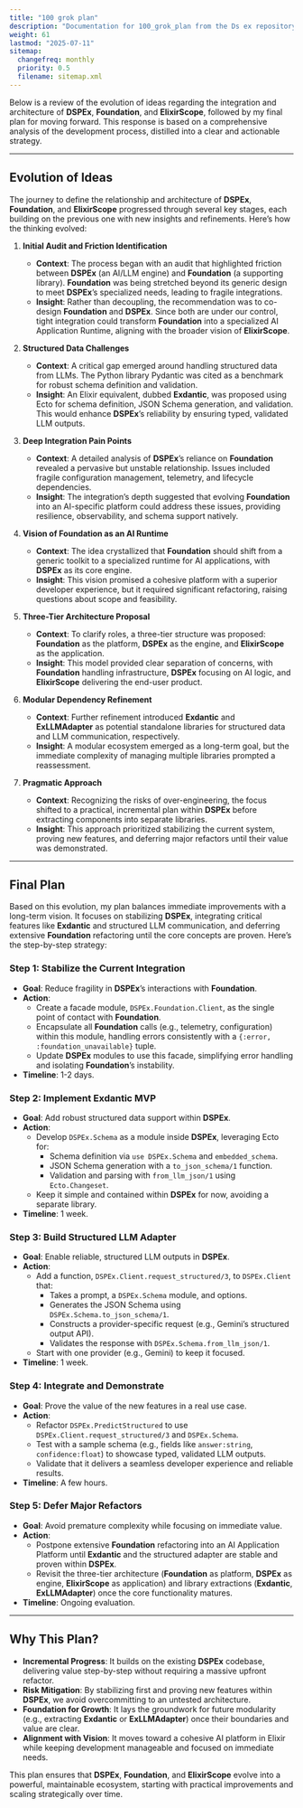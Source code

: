 ```yaml
---
title: "100 grok plan"
description: "Documentation for 100_grok_plan from the Ds ex repository."
weight: 61
lastmod: "2025-07-11"
sitemap:
  changefreq: monthly
  priority: 0.5
  filename: sitemap.xml
---
```


Below is a review of the evolution of ideas regarding the integration and architecture of **DSPEx**, **Foundation**, and **ElixirScope**, followed by my final plan for moving forward. This response is based on a comprehensive analysis of the development process, distilled into a clear and actionable strategy.

---

## Evolution of Ideas

The journey to define the relationship and architecture of **DSPEx**, **Foundation**, and **ElixirScope** progressed through several key stages, each building on the previous one with new insights and refinements. Here’s how the thinking evolved:

1.  **Initial Audit and Friction Identification**
    * **Context**: The process began with an audit that highlighted friction between **DSPEx** (an AI/LLM engine) and **Foundation** (a supporting library). **Foundation** was being stretched beyond its generic design to meet **DSPEx**’s specialized needs, leading to fragile integrations.
    * **Insight**: Rather than decoupling, the recommendation was to co-design **Foundation** and **DSPEx**. Since both are under our control, tight integration could transform **Foundation** into a specialized AI Application Runtime, aligning with the broader vision of **ElixirScope**.

2.  **Structured Data Challenges**
    * **Context**: A critical gap emerged around handling structured data from LLMs. The Python library Pydantic was cited as a benchmark for robust schema definition and validation.
    * **Insight**: An Elixir equivalent, dubbed **Exdantic**, was proposed using Ecto for schema definition, JSON Schema generation, and validation. This would enhance **DSPEx**’s reliability by ensuring typed, validated LLM outputs.

3.  **Deep Integration Pain Points**
    * **Context**: A detailed analysis of **DSPEx**’s reliance on **Foundation** revealed a pervasive but unstable relationship. Issues included fragile configuration management, telemetry, and lifecycle dependencies.
    * **Insight**: The integration’s depth suggested that evolving **Foundation** into an AI-specific platform could address these issues, providing resilience, observability, and schema support natively.

4.  **Vision of Foundation as an AI Runtime**
    * **Context**: The idea crystallized that **Foundation** should shift from a generic toolkit to a specialized runtime for AI applications, with **DSPEx** as its core engine.
    * **Insight**: This vision promised a cohesive platform with a superior developer experience, but it required significant refactoring, raising questions about scope and feasibility.

5.  **Three-Tier Architecture Proposal**
    * **Context**: To clarify roles, a three-tier structure was proposed: **Foundation** as the platform, **DSPEx** as the engine, and **ElixirScope** as the application.
    * **Insight**: This model provided clear separation of concerns, with **Foundation** handling infrastructure, **DSPEx** focusing on AI logic, and **ElixirScope** delivering the end-user product.

6.  **Modular Dependency Refinement**
    * **Context**: Further refinement introduced **Exdantic** and **ExLLMAdapter** as potential standalone libraries for structured data and LLM communication, respectively.
    * **Insight**: A modular ecosystem emerged as a long-term goal, but the immediate complexity of managing multiple libraries prompted a reassessment.

7.  **Pragmatic Approach**
    * **Context**: Recognizing the risks of over-engineering, the focus shifted to a practical, incremental plan within **DSPEx** before extracting components into separate libraries.
    * **Insight**: This approach prioritized stabilizing the current system, proving new features, and deferring major refactors until their value was demonstrated.

---

## Final Plan

Based on this evolution, my plan balances immediate improvements with a long-term vision. It focuses on stabilizing **DSPEx**, integrating critical features like **Exdantic** and structured LLM communication, and deferring extensive **Foundation** refactoring until the core concepts are proven. Here’s the step-by-step strategy:

### Step 1: Stabilize the Current Integration

* **Goal**: Reduce fragility in **DSPEx**’s interactions with **Foundation**.
* **Action**:
    * Create a facade module, `DSPEx.Foundation.Client`, as the single point of contact with **Foundation**.
    * Encapsulate all **Foundation** calls (e.g., telemetry, configuration) within this module, handling errors consistently with a `{:error, :foundation_unavailable}` tuple.
    * Update **DSPEx** modules to use this facade, simplifying error handling and isolating **Foundation**’s instability.
* **Timeline**: 1-2 days.

### Step 2: Implement Exdantic MVP

* **Goal**: Add robust structured data support within **DSPEx**.
* **Action**:
    * Develop `DSPEx.Schema` as a module inside **DSPEx**, leveraging Ecto for:
        * Schema definition via `use DSPEx.Schema` and `embedded_schema`.
        * JSON Schema generation with a `to_json_schema/1` function.
        * Validation and parsing with `from_llm_json/1` using `Ecto.Changeset`.
    * Keep it simple and contained within **DSPEx** for now, avoiding a separate library.
* **Timeline**: 1 week.

### Step 3: Build Structured LLM Adapter

* **Goal**: Enable reliable, structured LLM outputs in **DSPEx**.
* **Action**:
    * Add a function, `DSPEx.Client.request_structured/3`, to `DSPEx.Client` that:
        * Takes a prompt, a `DSPEx.Schema` module, and options.
        * Generates the JSON Schema using `DSPEx.Schema.to_json_schema/1`.
        * Constructs a provider-specific request (e.g., Gemini’s structured output API).
        * Validates the response with `DSPEx.Schema.from_llm_json/1`.
    * Start with one provider (e.g., Gemini) to keep it focused.
* **Timeline**: 1 week.

### Step 4: Integrate and Demonstrate

* **Goal**: Prove the value of the new features in a real use case.
* **Action**:
    * Refactor `DSPEx.PredictStructured` to use `DSPEx.Client.request_structured/3` and `DSPEx.Schema`.
    * Test with a sample schema (e.g., fields like `answer:string`, `confidence:float`) to showcase typed, validated LLM outputs.
    * Validate that it delivers a seamless developer experience and reliable results.
* **Timeline**: A few hours.

### Step 5: Defer Major Refactors

* **Goal**: Avoid premature complexity while focusing on immediate value.
* **Action**:
    * Postpone extensive **Foundation** refactoring into an AI Application Platform until **Exdantic** and the structured adapter are stable and proven within **DSPEx**.
    * Revisit the three-tier architecture (**Foundation** as platform, **DSPEx** as engine, **ElixirScope** as application) and library extractions (**Exdantic**, **ExLLMAdapter**) once the core functionality matures.
* **Timeline**: Ongoing evaluation.

---

## Why This Plan?

* **Incremental Progress**: It builds on the existing **DSPEx** codebase, delivering value step-by-step without requiring a massive upfront refactor.
* **Risk Mitigation**: By stabilizing first and proving new features within **DSPEx**, we avoid overcommitting to an untested architecture.
* **Foundation for Growth**: It lays the groundwork for future modularity (e.g., extracting **Exdantic** or **ExLLMAdapter**) once their boundaries and value are clear.
* **Alignment with Vision**: It moves toward a cohesive AI platform in Elixir while keeping development manageable and focused on immediate needs.

This plan ensures that **DSPEx**, **Foundation**, and **ElixirScope** evolve into a powerful, maintainable ecosystem, starting with practical improvements and scaling strategically over time.
